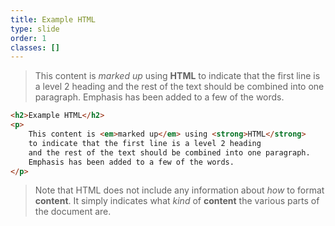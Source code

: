 ```yaml
---
title: Example HTML
type: slide
order: 1
classes: []
---
```


>This content is *marked up* using **HTML** to indicate that the first line is a level 2 heading and the rest of the text should be combined into one paragraph. 
Emphasis has been added to a few of the words.

```html {class=large}
<h2>Example HTML</h2>
<p>
    This content is <em>marked up</em> using <strong>HTML</strong>
    to indicate that the first line is a level 2 heading
    and the rest of the text should be combined into one paragraph. 
    Emphasis has been added to a few of the words.
</p>
```

> Note that HTML does not include any information about *how* to format **content**.
It simply indicates what *kind* of **content** the various parts of the document are.